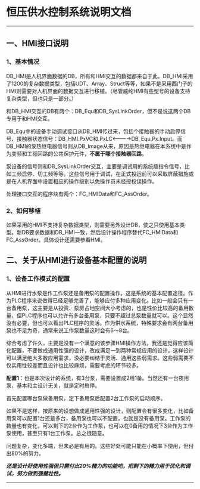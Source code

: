 # 恒压供水控制系统说明文档

------

## 一、HMI接口说明

### 1、基本情况

DB_HMI是人机界面数据的DB，所有和HMI交互的数据都来自于此。DB_HMI采用了1200的复杂数据类型，包括UDT、Array、Struct等等，如果不是采用西门子的HMI则需要对人机界面的数据交互进行移植。（尽管威纶HMI有些型号的设备支持复杂类型，但也只是一部分。）

和DB_HMI交互的DB有两个：DB_Equ和DB_SysLinkOrder，但不是说这两个DB专用于和HMI交互。

DB_Equ中的设备手动调试接口从DB_HMI传过来，包括个接触器的手动启停信号、接触器状态信号：DB_HMI.PxVC和.PxLC<---->DB_Equ.Px.Input。而DB_HMI的泵热继电器信号则从DB_Image从来，原因是热继电器在本系统中是作为变频和工频回路的公共保护元件，**不属于哪个接触器回路**。

泵设备的信号则和DB_SysLinkOrder交互，主要是调试用的系统级指令信号，比如工频启停、切工频等等。这些信号用于调试，在正式投运前可以采取屏蔽措施或是在人机界面中设置相应的操作级别以免操作员未经授权误操作。

处理接口交互的程序块有两个：FC_HMIData和FC_AssOrder。

### 2、如何移植

如果采用的HMI不支持复杂数据类型，则需要另外设计DB，使之只使用基本类型。新DB要求数据和DB_HMI一致，然后设计操作程序替代FC_HMIData和FC_AssOrder。具体设计还需要参看HMI。

## 二、关于从HMI进行设备基本配置的说明

### 1、设备工作模式的配置

从HMI进行水泵是作工作泵还是备用泵的配置操作，这是系统的基本配置途径。作为PLC程序来说做得已经足够完善了，能够应付多种应用变化。比如一般会只有一台备用泵，这主要是从投资、泵房占地空间大小考虑的，也是性价比较高的备用数量，但PLC程序也可以允许有多台备用泵，只要不超过总泵数量就可以。这个显然没有必要，但也可以看出PLC程序的灵活。作为供水系统，特殊要求会有两台备用泵也不足为奇，通常来说工作泵数量这时会有6～8台。

综合考虑了许久，主要是没有一个满意的该步骤HMI操作方法，我还是觉得应该简化配置，不要做成通用性强的设计，改成满足一到两种常规应用的设计。这样设计可以满足绝大多数应用需求，没必要纠结于灵活、通用这些弱需求。这些弱需要不仅实用性较差而且设计也比较麻烦，需要考虑的环节较多。

__配置1__：也是本次设计的系统，有3台泵，需要设置成2用1备。当然还有一台夜用泵，基本和主设计无关，就是定时启停。

首先配置哪台泵做备用泵，定下备用泵后配置2台工作泵的启动顺序。

如果不是这样，按原来的设想做成通用性强的设计，则配置会有很多变化，比如备用泵可以配置1台还是多台，备用泵也可以不配置，也就是没有备用泵。工作泵的数量也有变化，可以剩下的2台作为工作泵，也可以在0备用的情况下3台作为工作泵使用，甚至只有1台工作泵。总之很随意。

问题复杂，变化多端，但未必是有用的。这些好处可能只能在小概率下使用，但付出80%的努力。

_**还是设计好使用性强但只需付出20%精力的功能吧，把剩下的精力用于优化和调试，努力做到强健壮性。**_

---

















